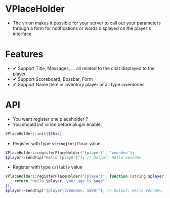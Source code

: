 # VPlaceHolder
- The virion makes it possible for your server to call out your parameters through a form for notifications or words displayed on the player's interface.

# Features
- ✔ Support Title, Messages, ... all related to the chat displayed to the player.
- ✔ Support Scoreboard, Bossbar, Form
- ✔ Support Name Item in inventory player or all type inventories.

# API
- You want register one placeholder ?
- You should init virion before plugin enable.
```php
VPlaceHolder::init($this);
```
- Register with type `string|int|float` value
```php
VPlaceHolder::registerPlaceHolder('{player}', 'venndev');
$player->sendTip("Hello {player}"); // Output: Hello venndev
```
- Register with type `callable` value
```php
VPlaceHolder::registerPlaceHolder("{player}", function (string $player, int $age) {
    return "Hello $player, your age is $age";
});
$player->sendTip("{player}(VennDev, 1000)"); // Output: Hello VennDev, your age is 1000
```
